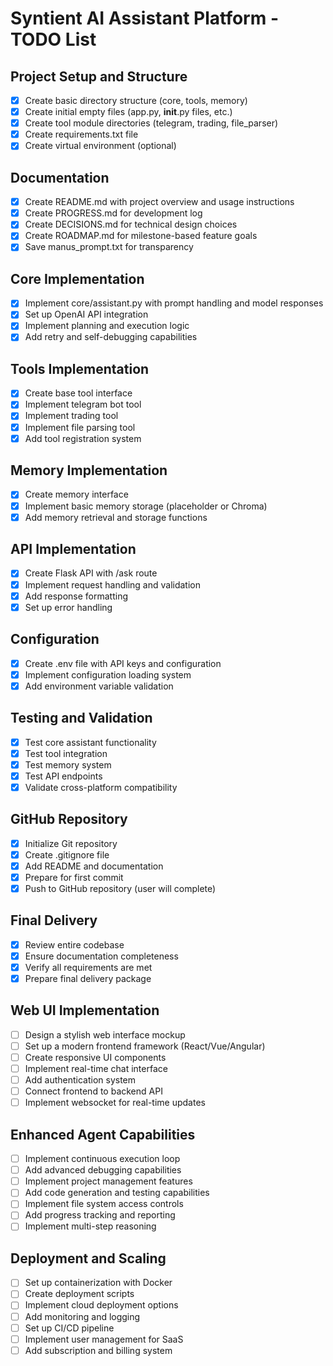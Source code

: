 # Syntient AI Assistant Platform - TODO List

## Project Setup and Structure
- [x] Create basic directory structure (core, tools, memory)
- [x] Create initial empty files (app.py, __init__.py files, etc.)
- [x] Create tool module directories (telegram, trading, file_parser)
- [x] Create requirements.txt file
- [x] Create virtual environment (optional)

## Documentation
- [x] Create README.md with project overview and usage instructions
- [x] Create PROGRESS.md for development log
- [x] Create DECISIONS.md for technical design choices
- [x] Create ROADMAP.md for milestone-based feature goals
- [x] Save manus_prompt.txt for transparency

## Core Implementation
- [x] Implement core/assistant.py with prompt handling and model responses
- [x] Set up OpenAI API integration
- [x] Implement planning and execution logic
- [x] Add retry and self-debugging capabilities

## Tools Implementation
- [x] Create base tool interface
- [x] Implement telegram bot tool
- [x] Implement trading tool
- [x] Implement file parsing tool
- [x] Add tool registration system

## Memory Implementation
- [x] Create memory interface
- [x] Implement basic memory storage (placeholder or Chroma)
- [x] Add memory retrieval and storage functions

## API Implementation
- [x] Create Flask API with /ask route
- [x] Implement request handling and validation
- [x] Add response formatting
- [x] Set up error handling

## Configuration
- [x] Create .env file with API keys and configuration
- [x] Implement configuration loading system
- [x] Add environment variable validation

## Testing and Validation
- [x] Test core assistant functionality
- [x] Test tool integration
- [x] Test memory system
- [x] Test API endpoints
- [x] Validate cross-platform compatibility

## GitHub Repository
- [x] Initialize Git repository
- [x] Create .gitignore file
- [x] Add README and documentation
- [x] Prepare for first commit
- [x] Push to GitHub repository (user will complete)

## Final Delivery
- [x] Review entire codebase
- [x] Ensure documentation completeness
- [x] Verify all requirements are met
- [x] Prepare final delivery package

## Web UI Implementation
- [ ] Design a stylish web interface mockup
- [ ] Set up a modern frontend framework (React/Vue/Angular)
- [ ] Create responsive UI components
- [ ] Implement real-time chat interface
- [ ] Add authentication system
- [ ] Connect frontend to backend API
- [ ] Implement websocket for real-time updates

## Enhanced Agent Capabilities
- [ ] Implement continuous execution loop
- [ ] Add advanced debugging capabilities
- [ ] Implement project management features
- [ ] Add code generation and testing capabilities
- [ ] Implement file system access controls
- [ ] Add progress tracking and reporting
- [ ] Implement multi-step reasoning

## Deployment and Scaling
- [ ] Set up containerization with Docker
- [ ] Create deployment scripts
- [ ] Implement cloud deployment options
- [ ] Add monitoring and logging
- [ ] Set up CI/CD pipeline
- [ ] Implement user management for SaaS
- [ ] Add subscription and billing system
